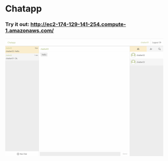# Chatapp

### Try it out: http://ec2-174-129-141-254.compute-1.amazonaws.com/

![Chatting](./chatapp.gif)
